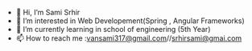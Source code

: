 - 👋 Hi, I’m Sami Srhir
- 👀 I’m interested in Web Developement(Spring , Angular Frameworks)
- 🌱 I’m currently learning in school of engineering (5th Year)
- 📫 How to reach me :vansami317@gmail.com//srhirsami@gmai.com
